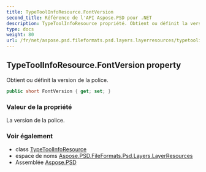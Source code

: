 ```yaml
---
title: TypeToolInfoResource.FontVersion
second_title: Référence de l'API Aspose.PSD pour .NET
description: TypeToolInfoResource propriété. Obtient ou définit la version de la police.
type: docs
weight: 80
url: /fr/net/aspose.psd.fileformats.psd.layers.layerresources/typetoolinforesource/fontversion/
---
```

## TypeToolInfoResource.FontVersion property

Obtient ou définit la version de la police.

```csharp
public short FontVersion { get; set; }
```

### Valeur de la propriété

La version de la police.

### Voir également

* class [TypeToolInfoResource](../)
* espace de noms [Aspose.PSD.FileFormats.Psd.Layers.LayerResources](../../typetoolinforesource/)
* Assemblée [Aspose.PSD](../../../)


